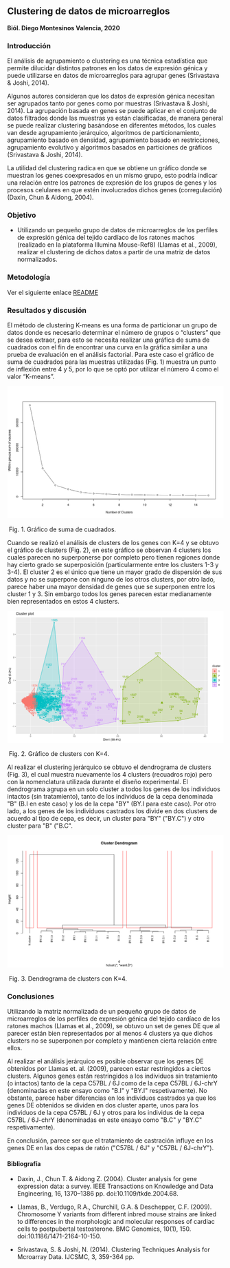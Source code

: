 ## Clustering de datos de microarreglos

**Biól. Diego Montesinos Valencia, 2020**

### Introducción 

El análisis de agrupamiento o clustering es una técnica estadística que permite dilucidar distintos patrones en los datos de expresión génica y puede utilizarse en datos de microarreglos para agrupar genes (Srivastava & Joshi, 2014). 

Algunos autores consideran que los datos de expresión génica necesitan ser agrupados tanto por genes como por muestras (Srivastava & Joshi, 2014). La agrupación basada en genes se puede aplicar en el conjunto de datos filtrados donde las muestras ya están clasificadas, de manera general se puede realizar clustering basándose en diferentes métodos, los cuales van desde agrupamiento jerárquico, algoritmos de particionamiento, agrupamiento basado en densidad, agrupamiento basado en restricciones, agrupamiento evolutivo y algoritmos basados  en particiones de gráficos (Srivastava & Joshi, 2014).

La utilidad del clustering radica en que se obtiene un gráfico donde se muestran los genes coexpresados en un mismo grupo, esto podría indicar una relación entre los patrones de expresión de  los grupos de genes y los procesos celulares en que estén involucrados dichos genes (corregulación) (Daxin, Chun & Aidong, 2004).



### **Objetivo**

- Utilizando un pequeño grupo de datos de microarreglos de los perfiles de expresión génica del tejido cardíaco de los ratones machos (realizado en la plataforma Illumina Mouse-Ref8) (Llamas et al., 2009), realizar el clustering de dichos datos a partir de una matriz de datos normalizados.



### **Metodología**

Ver el siguiente enlace [README](https://github.com/dmephisto/Proyecto_Bionf2020/blob/master/README.md)



### **Resultados y discusión**

El método de clustering K-means es una forma de particionar un grupo de datos donde es necesario determinar el número de grupos o “clusters” que se desea extraer, para esto se necesita realizar una gráfica de suma de cuadrados con el fin de encontrar una curva en la gráfica similar a una prueba de evaluación en el análisis factorial. Para este caso el gráfico de suma de cuadrados para las muestras utilizadas (Fig. 1) muestra un punto de inflexión entre 4 y 5, por lo que se optó por utilizar el número 4 como el valor “K-means”.

![Fig. 1. Gráfico de suma de cuadrados para las muestras y para las sondas](Rplot.png)                                         

​                                                         Fig. 1. Gráfico de suma de cuadrados.



Cuando se realizó el análisis de clusters de los genes con K=4 y se obtuvo el gráfico de clusters (Fig. 2), en este gráfico se observan 4 clusters los cuales parecen no superponerse por completo pero tienen regiones donde hay cierto grado se superposición (particularmente entre los clusters 1-3 y 3-4). El cluster 2 es el único que tiene un mayor grado de dispersión de sus datos y no se superpone con ninguno de los otros clusters, por otro lado, parece haber una mayor densidad de genes que se superponen entre los cluster 1 y 3. Sin embargo todos los genes parecen estar medianamente bien representados en estos 4 clusters.

<img src="Rplot01.png" alt="Fig. 1. Gráfico de suma de cuadrados para las muestras y para las sondas" style="zoom:150%;" />

​                                                           Fig. 2. Gráfico de clusters con K=4.



Al realizar el clustering jerárquico se obtuvo el dendrograma de clusters (Fig. 3), el cual muestra nuevamente los 4 clusters (recuadros rojo) pero con la nomenclatura utilizada durante el diseño experimental. El dendrograma agrupa en un solo cluster a todos los genes de los individuos intactos (sin tratamiento), tanto de los individuos de la cepa denominada "B" (B.I en este caso) y los de la cepa "BY" (BY.I para este caso). Por otro lado, a los genes de los individuos castrados los divide en dos clusters de acuerdo al tipo de cepa, es decir, un cluster para "BY" ("BY.C") y otro cluster para "B" ("B.C".  



![Fig. 1. Gráfico de suma de cuadrados para las muestras y para las sondas](Rplot02.png)

​                                                                 Fig. 3. Dendrograma de clusters con K=4.



### Conclusiones

Utilizando la matriz normalizada de un pequeño grupo de datos de microarreglos de los perfiles de expresión génica del tejido cardíaco de los ratones machos (Llamas et al., 2009), se obtuvo un set de genes DE que al parecer están bien representados por al menos 4 clusters ya que dichos clusters no se superponen por completo y mantienen cierta relación entre ellos.

Al realizar el análisis jerárquico es posible observar que los genes DE obtenidos por Llamas et. al. (2009), parecen estar restringidos a ciertos clusters. Algunos genes están restringidos a los individuos sin tratamiento (o intactos) tanto de la cepa C57BL / 6J como de la cepa C57BL / 6J-chrY (denominadas en este ensayo como "B.I" y "BY.I" respetivamente). No obstante, parece haber diferencias en los individuos castrados ya que los genes DE obtenidos se dividen en dos cluster aparte, unos para los individuos de la cepa  C57BL / 6J y otros para los individus de la cepa C57BL / 6J-chrY (denominadas en este ensayo como "B.C" y "BY.C" respetivamente).

En conclusión, parece ser que el tratamiento de castración influye en los genes DE en las dos cepas de ratón ("C57BL / 6J" y "C57BL / 6J-chrY").

#### Bibliografía

- Daxin, J., Chun T. & Aidong Z. (2004). Cluster analysis for gene expression data: a survey. IEEE Transactions on Knowledge and Data Engineering, 16, 1370–1386 pp. doi:10.1109/tkde.2004.68.

- Llamas, B., Verdugo, R.A., Churchill, G.A. & Deschepper, C.F. (2009). Chromosome Y variants from different inbred mouse strains are linked to differences in the morphologic and molecular responses of cardiac cells to postpubertal testosterone. BMC Genomics, 10(1), 150. doi:10.1186/1471-2164-10-150.

- Srivastava, S. & Joshi, N. (2014). Clustering Techniques Analysis for Mcroarray Data. IJCSMC, 3, 359-364 pp.
